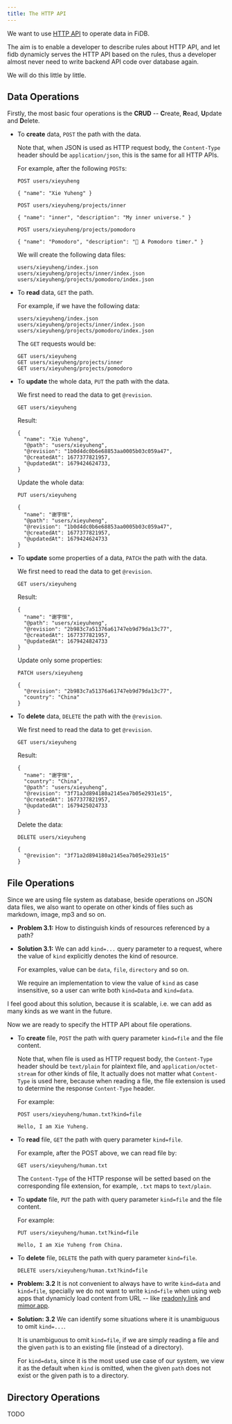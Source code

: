 ```yaml
---
title: The HTTP API
---
```


We want to use [HTTP API](https://www.rfc-editor.org/rfc/rfc9110) to operate data in FiDB.

The aim is to enable a developer to describe rules about HTTP API,
and let fidb dynamicly serves the HTTP API based on the rules,
thus a developer almost never need to write backend API code over database again.

We will do this little by little.

## Data Operations

Firstly, the most basic four operations is the **CRUD**
-- **C**reate, **R**ead, **U**pdate and **D**elete.

- To **create** data, `POST` the path with the data.

  Note that, when JSON is used as HTTP request body,
  the `Content-Type` header should be `application/json`,
  this is the same for all HTTP APIs.

  For example, after the following `POST`s:

  ```
  POST users/xieyuheng

  { "name": "Xie Yuheng" }

  POST users/xieyuheng/projects/inner

  { "name": "inner", "description": "My inner universe." }

  POST users/xieyuheng/projects/pomodoro

  { "name": "Pomodoro", "description": "🍅 A Pomodoro timer." }
  ```

  We will create the following data files:

  ```
  users/xieyuheng/index.json
  users/xieyuheng/projects/inner/index.json
  users/xieyuheng/projects/pomodoro/index.json
  ```

- To **read** data, `GET` the path.

  For example, if we have the following data:

  ```
  users/xieyuheng/index.json
  users/xieyuheng/projects/inner/index.json
  users/xieyuheng/projects/pomodoro/index.json
  ```

  The `GET` requests would be:

  ```
  GET users/xieyuheng
  GET users/xieyuheng/projects/inner
  GET users/xieyuheng/projects/pomodoro
  ```

- To **update** the whole data, `PUT` the path with the data.

  We first need to read the data to get `@revision`.

  ```
  GET users/xieyuheng
  ```

  Result:

  ```
  {
    "name": "Xie Yuheng",
    "@path": "users/xieyuheng",
    "@revision": "1b0d4dc0b6e68853aa0005b03c059a47",
    "@createdAt": 1677377821957,
    "@updatedAt": 1679424624733,
  }
  ```

  Update the whole data:

  ```
  PUT users/xieyuheng

  {
    "name": "谢宇恒",
    "@path": "users/xieyuheng",
    "@revision": "1b0d4dc0b6e68853aa0005b03c059a47",
    "@createdAt": 1677377821957,
    "@updatedAt": 1679424624733
  }
  ```

- To **update** some properties of a data, `PATCH` the path with the data.

  We first need to read the data to get `@revision`.

  ```
  GET users/xieyuheng
  ```

  Result:

  ```
  {
    "name": "谢宇恒",
    "@path": "users/xieyuheng",
    "@revision": "2b983c7a51376a61747eb9d79da13c77",
    "@createdAt": 1677377821957,
    "@updatedAt": 1679424824733
  }
  ```

  Update only some properties:

  ```
  PATCH users/xieyuheng

  {
    "@revision": "2b983c7a51376a61747eb9d79da13c77",
    "country": "China"
  }
  ```

- To **delete** data, `DELETE` the path with the `@revision`.

  We first need to read the data to get `@revision`.

  ```
  GET users/xieyuheng
  ```

  Result:

  ```
  {
    "name": "谢宇恒",
    "country": "China",
    "@path": "users/xieyuheng",
    "@revision": "3f71a2d894180a2145ea7b05e2931e15",
    "@createdAt": 1677377821957,
    "@updatedAt": 1679425024733
  }
  ```

  Delete the data:

  ```
  DELETE users/xieyuheng

  {
    "@revision": "3f71a2d894180a2145ea7b05e2931e15"
  }
  ```

## File Operations

Since we are using file system as database,
beside operations on JSON data files,
we also want to operate on other kinds of files
such as markdown, image, mp3 and so on.

- **Problem 3.1:** How to distinguish kinds of resources referenced by a path?

- **Solution 3.1:** We can add `kind=...` query parameter to a request,
  where the value of `kind` explicitly denotes the kind of resource.

  For examples, value can be `data`, `file`, `directory` and so on.

  We require an implementation to view the value of `kind` as case insensitive,
  so a user can write both `kind=Data` and `kind=data`.

I feel good about this solution,
because it is scalable,
i.e. we can add as many kinds as we want in the future.

Now we are ready to specify the HTTP API about file operations.

- To **create** file, `POST` the path with query parameter `kind=file` and the file content.

  Note that, when file is used as HTTP request body,
  the `Content-Type` header should be `text/plain` for plaintext file,
  and `application/octet-stream` for other kinds of file,
  It actually does not matter what `Content-Type` is used here,
  because when reading a file, the file extension is used
  to determine the response `Content-Type` header.

  For example:

  ```
  POST users/xieyuheng/human.txt?kind=file

  Hello, I am Xie Yuheng.
  ```

- To **read** file, `GET` the path with query parameter `kind=file`.

  For example, after the POST above, we can read file by:

  ```
  GET users/xieyuheng/human.txt
  ```

  The `Content-Type` of the HTTP response will be setted
  based on the corresponding file extension,
  for example, `.txt` maps to `text/plain`.

- To **update** file, `PUT` the path with query parameter `kind=file` and the file content.

  For example:

  ```
  PUT users/xieyuheng/human.txt?kind=file

  Hello, I am Xie Yuheng from China.
  ```

- To **delete** file, `DELETE` the path with query parameter `kind=file`.

  ```
  DELETE users/xieyuheng/human.txt?kind=file
  ```

- **Problem: 3.2** It is not convenient to always have to write
  `kind=data` and `kind=file`,
  specially we do not want to write `kind=file`
  when using web apps that dynamicly load content from URL
  -- like [readonly.link](https://readonly.link) and [mimor.app](https://mimor.app).

- **Solution: 3.2** We can identify some situations
  where it is unambiguous to omit `kind=...`.

  It is unambiguous to omit `kind=file`,
  if we are simply reading a file and the given `path`
  is to an existing file (instead of a directory).

  For `kind=data`, since it is the most used use case of our system,
  we view it as the default when `kind` is omitted,
  when the given `path` does not exist or the given path is to a directory.

## Directory Operations

TODO
